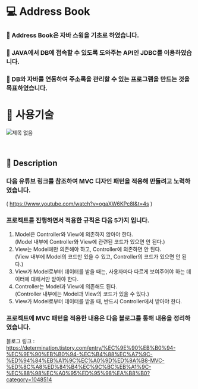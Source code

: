 # 💻 Address Book

### 📑 Address Book은 자바 스윙을 기초로 하였습니다.
### 📑 JAVA에서 DB에 접속할 수 있도록 도와주는 API인 JDBC를 이용하였습니다.
### 📑 DB와 자바를 연동하여 주소록을 관리할 수 있는 프로그램을 만드는 것을 목표하였습니다.

# 🔨 사용기술
![제목 없음](https://user-images.githubusercontent.com/92250627/139732263-2eab036f-2f89-4dc6-93cd-6e440033ab23.png)


<br>

## 📑 Description

### 다음 유튜브 링크를 참조하여 MVC 디자인 패턴을 적용해 만들려고 노력하였습니다.
( https://www.youtube.com/watch?v=ogaXW6KPc8I&t=4s )

### 프로젝트를 진행하면서 적용한 규칙은 다음 5가지 입니다.

  1. Model은 Controller와 View에 의존하지 않아야 한다. <br>
    (Model 내부에 Controller와 View에 관련된 코드가 있으면 안 된다.)
  2. View는 Model에만 의존해야 하고, Controller에 의존하면 안 된다.<br>
    (View 내부에 Model의 코드만 있을 수 있고, Controller의 코드가 있으면 안 된다.)
  3. View가 Model로부터 데이터를 받을 때는, 사용자마다 다르게 보여주어야 하는 데이터에 대해서만 받아야 한다. 
  4. Controller는 Model과 View에 의존해도 된다.<br>
    (Controller 내부에는 Model과 View의 코드가 있을 수 있다.)
  5. View가 Model로부터 데이터를 받을 때, 반드시 Controller에서 받아야 한다.


### 프로젝트에 MVC 패턴을 적용한 내용은 다음 블로그를 통해 내용을 정리하였습니다.<br>
블로그 링크 : https://determination.tistory.com/entry/%EC%9E%90%EB%B0%94-%EC%9E%90%EB%B0%94-%EC%B4%88%EC%A7%9C-%ED%94%84%EB%A1%9C%EC%A0%9D%ED%8A%B8-MVC-%ED%8C%A8%ED%84%B4%EC%9C%BC%EB%A1%9C-%EC%88%98%EC%A0%95%ED%95%98%EA%B8%B0?category=1048514
